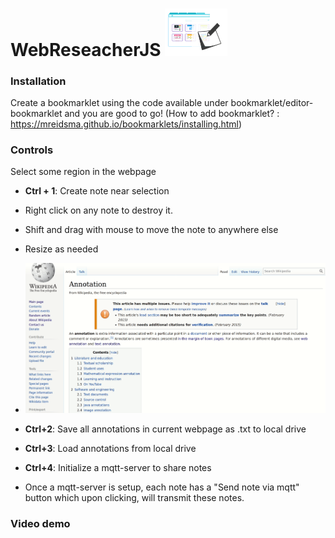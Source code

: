 # WebReseacherJS <img width=100px src="logo.png">


### Installation

Create a bookmarklet using the code available under bookmarklet/editor-bookmarklet and you are good to go! (How to add bookmarklet? : https://mreidsma.github.io/bookmarklets/installing.html)


### Controls 
Select some region in the webpage 
- **Ctrl + 1**: Create note near selection
- Right click on any note to destroy it.
- Shift and drag with mouse to move the note to anywhere else
- Resize as needed
- <img width=1000px src="demo.gif">

- **Ctrl+2**: Save all annotations in current webpage as .txt to local drive
- **Ctrl+3**: Load annotations from local drive
- **Ctrl+4**: Initialize a mqtt-server to share notes
- Once a mqtt-server is setup, each note has a "Send note via mqtt" button which upon clicking, will transmit these notes.


### Video demo
